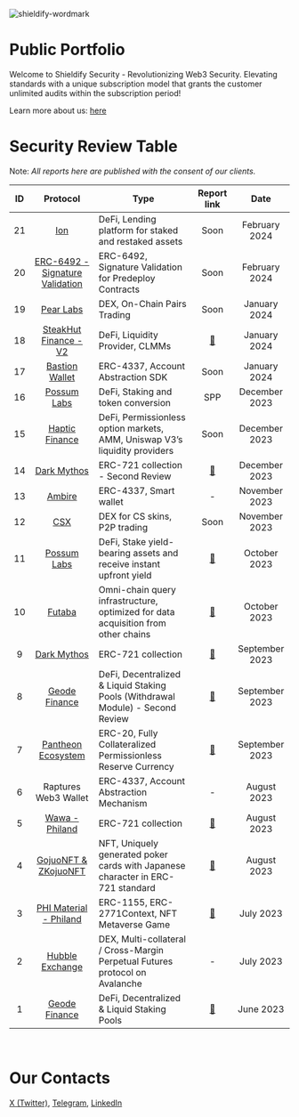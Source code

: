 ![shieldify-wordmark](https://github.com/shieldify-security/audits-portfolio/assets/133656516/dd670172-77be-4486-b9a4-d05437b3015a)

# Public Portfolio

Welcome to Shieldify Security - Revolutionizing Web3 Security. Elevating standards with a unique subscription model that grants the customer unlimited audits within the subscription period!

Learn more about us: [here](https://shieldify.org/)

# Security Review Table

Note: _All reports here are published with the consent of our clients._

| ID  |                                  Protocol                                  | Type                                                                              |                     Report link                      |      Date      |
| :-: | :------------------------------------------------------------------------: | --------------------------------------------------------------------------------- | :--------------------------------------------------: | :------------: |
| 21  |                       [Ion](https://ionprotocol.io/)                       | DeFi, Lending platform for staked and restaked assets                             |                         Soon                         | February 2024  |
| 20  | [ERC-6492 - Signature Validation](https://eips.ethereum.org/EIPS/eip-6492) | ERC-6492, Signature Validation for Predeploy Contracts                            |                         Soon                         | February 2024  |
| 19  |                   [Pear Labs](https://www.pear.garden/)                    | DEX, On-Chain Pairs Trading                                                       |                         Soon                         |  January 2024  |
| 18  |           [SteakHut Finance - V2](https://www.steakhut.finance/)           | DeFi, Liquidity Provider, CLMMs                                                   |      [📄](reports/SteakHut-Security-Review.pdf)      |  January 2024  |
| 17  |                [Bastion Wallet](https://bastionwallet.io/)                 | ERC-4337, Account Abstraction SDK                                                 |                         Soon                         |  January 2024  |
| 16  |                 [Possum Labs](https://www.possumlabs.io/)                  | DeFi, Staking and token conversion                                                |                         SPP                          | December 2023  |
| 15  |                 [Haptic Finance](https://haptic.finance/)                  | DeFi, Permissionless option markets, AMM, Uniswap V3’s liquidity providers        |                         Soon                         | December 2023  |
| 14  |                  [Dark Mythos](https://dark-mythos.com/)                   | ERC-721 collection - Second Review                                                | [📄](reports/DarkMythos-Second-Security-Review.pdf)  | December 2023  |
| 13  |                     [Ambire](https://www.ambire.com/)                      | ERC-4337, Smart wallet                                                            |                          -                           | November 2023  |
| 12  |                        [CSX](https://stage.csx.gg/)                        | DEX for CS skins, P2P trading                                                     |                         Soon                         | November 2023  |
| 11  |                 [Possum Labs](https://www.possumlabs.io/)                  | DeFi, Stake yield-bearing assets and receive instant upfront yield                |     [📄](reports/PossumLabs-Security-Review.pdf)     |  October 2023  |
| 10  |                       [Futaba](https://futaba.dev/)                        | Omni-chain query infrastructure, optimized for data acquisition from other chains |       [📄](reports/Futaba-Security-Review.pdf)       |  October 2023  |
|  9  |                  [Dark Mythos](https://dark-mythos.com/)                   | ERC-721 collection                                                                |     [📄](reports/DarkMythos-Security-Review.pdf)     | September 2023 |
|  8  |                   [Geode Finance](https://www.geode.fi/)                   | DeFi, Decentralized & Liquid Staking Pools (Withdrawal Module) - Second Review    |  [📄](reports/GeodeFinance-WM-Security-Review.pdf)   | September 2023 |
|  7  |   [Pantheon Ecosystem](https://pantheon-ecosystem.gitbook.io/pantheon/)    | ERC-20, Fully Collateralized Permissionless Reserve Currency                      | [📄](reports/PantheonEcosystem-Security-Review.pdf)  | September 2023 |
|  6  |                            Raptures Web3 Wallet                            | ERC-4337, Account Abstraction Mechanism                                           |                          -                           |  August 2023   |
|  5  |                [Wawa - Philand](https://wawa.philand.xyz/)                 | ERC-721 collection                                                                |        [📄](reports/Wawa-Security-Review.pdf)        |  August 2023   |
|  4  |                [GojuoNFT & ZKojuoNFT](https://gojuonft.io/)                | NFT, Uniquely generated poker cards with Japanese character in ERC-721 standard   | [📄](reports/GojuoNFT-ZKojuoNFT-Security-Review.pdf) |  August 2023   |
|  3  |               [PHI Material - Philand](https://philand.xyz/)               | ERC-1155, ERC-2771Context, NFT Metaverse Game                                     |    [📄](reports/PHIMaterial-Security-Review.pdf)     |   July 2023    |
|  2  |                [Hubble Exchange](https://hubble.exchange/)                 | DEX, Multi-collateral / Cross-Margin Perpetual Futures protocol on Avalanche      |                          -                           |   July 2023    |
|  1  |                   [Geode Finance](https://www.geode.fi/)                   | DeFi, Decentralized & Liquid Staking Pools                                        |    [📄](reports/GeodeFinance-Security-Review.pdf)    |   June 2023    |

<br>

# Our Contacts

[X (Twitter)](https://twitter.com/ShieldifySec),
[Telegram](https://telegram.me/researcherShieldify),
[LinkedIn](https://www.linkedin.com/company/shieldify-security/)
